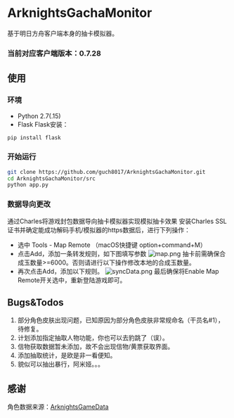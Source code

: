# ArknightsGachaMonitor
基于明日方舟客户端本身的抽卡模拟器。
### 当前对应客户端版本：0.7.28
## 使用
### 环境
* Python 2.7(.15)
* Flask
Flask安装：
```bash
pip install flask
```
### 开始运行
```bash
git clone https://github.com/guch8017/ArknightsGachaMonitor.git
cd ArknightsGachaMonitor/src
python app.py
```
### 数据导向更改
通过Charles将游戏封包数据导向抽卡模拟器实现模拟抽卡效果
安装Charles SSL证书并确定能成功解码手机/模拟器的https数据后，进行下列操作：
* 选中 Tools - Map Remote （macOS快捷键 option+command+M）
* 点击Add，添加一条转发规则，如下图填写参数
![map.png](https://github.com/guch8017/ArknightsGachaMonitor/images/map.png)
抽卡前需确保合成玉数量>=6000。否则请进行以下操作修改本地的合成玉数量。
* 再次点击Add，添加以下规则。
![syncData.png](https://github.com/guch8017/ArknightsGachaMonitor/images/syncData.png)
最后确保将Enable Map Remote开关选中，重新登陆游戏即可。

## Bugs&Todos
1. 部分角色皮肤出现问题，已知原因为部分角色皮肤非常规命名（干员名#1），待修复。
2. 计划添加指定抽取人物功能，你也可以去豹跳了（误）。
3. 信物获取数据暂未添加，故不会出现信物/黄票获取界面。
4. 添加抽取统计，是欧是非一看便知。
5. 貌似可以抽出暴行，阿米娅。。。

## 感谢
角色数据来源：[ArknightsGameData](https://github.com/Perfare/ArknightsGameData)

